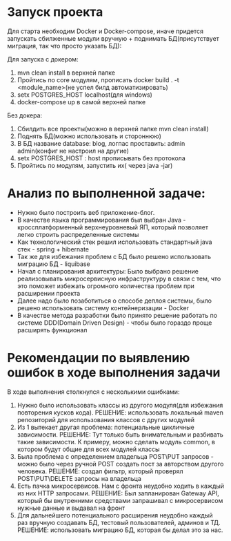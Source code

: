 # Запуск проекта
Для старта необходим Docker и Docker-compose, иначе придется запускать сбилженные модули вручную + поднимать БД(присутствует миграция, так что просто указать БД):

Для запуска с докером: 
1. mvn clean install в верхней папке
2. Пройтись по core модулям, прописать docker build . -t <module_name>(не успел билд автоматизировать)
3. setx POSTGRES_HOST localhost(для windows)
4. docker-compose up в самой верхней папке

Без докера:
1. Сбилдить все проекты(можно в верхней папке mvn clean install)
2. Поднять БД(можно использовать и стороннюю)
3. В БД название database: blog, логпас проставить: admin admin(конфиг не настроил на другие)
4. setx POSTGRES_HOST <host>: host прописывать без протокола
5. Пройтись по модулям, запустить их( через java -jar)

# Анализ по выполненной задаче:
+ Нужно было построить веб приложение-блог.
+ В качестве языка программирования был выбран Java - кроссплатформенный верхнеуровневый ЯП, который позволяет легко строить распределенные системы
+ Как технологический стек решил использовать стандартный java стек - spring + hibernate
+ Так же для избежания проблем с БД было решено использовать миграцию БД - liquibase 
+ Начал с планирования архитектуры: Было выбрано решение реализовывать микросервисную инфраструктуру в связи с тем, что это поможет избежать огромного количества проблем при расширении проекта
+ Далее надо было позаботиться о способе деплоя системы, было решено использовать систему контейнеризации - Docker
+ В качестве метода разработки было принято решение работать по системе DDD(Domain Driven Design) - чтобы было гораздо проще расширять функционал

# Рекомендации по выявлению ошибок в ходе выполнения задачи
В ходе выполнения столкнулся с несколькими ошибками:
1. Нужно было использовать классы из другого модуля(для избежания повторения кусков кода). РЕШЕНИЕ: использовать локальный maven репозиторий для использования классов с других модулей
2. Из 1 вытекает другая проблема: потенциальные цикличные зависимости. РЕШЕНИЕ: Тут только быть внимательным и разбивать такие зависимости. К примеру, можно сделать модуль common, в котором будут общие для всех модулей классы
3. Была проблема с определением владельца POST\PUT запросов - можно было через ручной POST создать пост за авторством другого человека. РЕШЕНИЕ: создал фильтр, который проверял POST\PUT\DELETE запросы на владельца
4. Есть пачка микросервисов. Нам с фронта неудобно ходить в каждый из них HTTP запросами. РЕШЕНИЕ: Был запланирован Gateway API, который бы внутренними средствами запрашивал с микросервисом нужные данные и выдавал на фронт
5. Для дальнейшего потенциального расширения неудобно каждый раз вручную создавать БД, тестовый пользователей, админов и ТД. РЕШЕНИЕ: использовать миграцию БД, которая бы делал это за нас.
